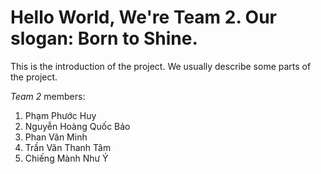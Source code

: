 # Hello World, We're Team 2. Our slogan: Born to Shine.
This is the introduction of the project. We usually describe some parts of the project.

_Team 2_ members:
1. Phạm Phước Huy
2. Nguyễn Hoàng Quốc Bảo
3. Phan Văn Minh
4. Trần Văn Thanh Tâm
5. Chiếng Mành Như Ý
